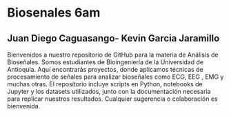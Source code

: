 # Biosenales 6am
## Juan Diego Caguasango- Kevin Garcia Jaramillo
Bienvenidos a nuestro repositorio de GitHub para la materia de Análisis de Bioseñales. Somos estudiantes de Bioingeniería de la Universidad de Antioquia. Aquí encontrarás proyectos, donde aplicamos técnicas de procesamiento de señales para analizar bioseñales como ECG, EEG , EMG y muchas otras. 
El repositorio incluye scripts en Python, notebooks de Jupyter y los datasets utilizados, junto con la documentación necesaria para replicar nuestros resultados. Cualquier sugerencia o colaboración es bienvenida.
